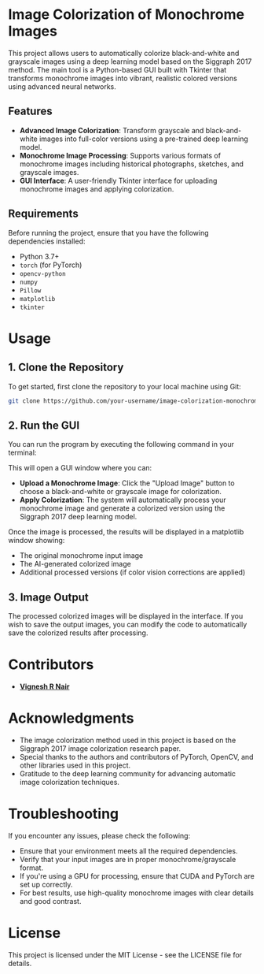 # Image Colorization of Monochrome Images

This project allows users to automatically colorize black-and-white and grayscale images using a deep learning model based on the Siggraph 2017 method. The main tool is a Python-based GUI built with Tkinter that transforms monochrome images into vibrant, realistic colored versions using advanced neural networks.

## Features

- **Advanced Image Colorization**: Transform grayscale and black-and-white images into full-color versions using a pre-trained deep learning model.
- **Monochrome Image Processing**: Supports various formats of monochrome images including historical photographs, sketches, and grayscale images.
- **GUI Interface**: A user-friendly Tkinter interface for uploading monochrome images and applying colorization.


## Requirements

Before running the project, ensure that you have the following dependencies installed:

- Python 3.7+
- `torch` (for PyTorch)
- `opencv-python`
- `numpy`
- `Pillow`
- `matplotlib`
- `tkinter`


# Usage

## 1. Clone the Repository

To get started, first clone the repository to your local machine using Git:

```bash
git clone https://github.com/your-username/image-colorization-monochrome.git
```

## 2. Run the GUI

You can run the program by executing the following command in your terminal:

This will open a GUI window where you can:

- **Upload a Monochrome Image**: Click the "Upload Image" button to choose a black-and-white or grayscale image for colorization.
- **Apply Colorization**: The system will automatically process your monochrome image and generate a colorized version using the Siggraph 2017 deep learning model.


Once the image is processed, the results will be displayed in a matplotlib window showing:

- The original monochrome input image
- The AI-generated colorized image
- Additional processed versions (if color vision corrections are applied)

## 3. Image Output

The processed colorized images will be displayed in the interface. If you wish to save the output images, you can modify the code to automatically save the colorized results after processing.

# Contributors

- **[Vignesh R Nair](https://github.com/VigneshR387)** 

# Acknowledgments

- The image colorization method used in this project is based on the Siggraph 2017 image colorization research paper.
- Special thanks to the authors and contributors of PyTorch, OpenCV, and other libraries used in this project.
- Gratitude to the deep learning community for advancing automatic image colorization techniques.

# Troubleshooting

If you encounter any issues, please check the following:

- Ensure that your environment meets all the required dependencies.
- Verify that your input images are in proper monochrome/grayscale format.
- If you're using a GPU for processing, ensure that CUDA and PyTorch are set up correctly.
- For best results, use high-quality monochrome images with clear details and good contrast.

# License

This project is licensed under the MIT License - see the LICENSE file for details.
